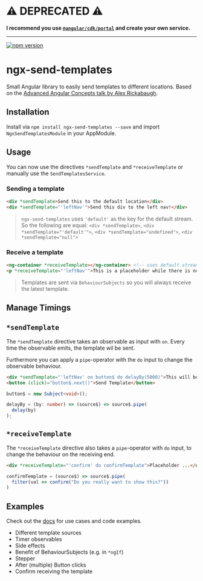 # :warning: DEPRECATED :warning:

**I recommend you use [`@angular/cdk/portal`](https://material.angular.io/cdk/portal) and create your own service.**

---

[![npm version](https://badge.fury.io/js/ngx-send-templates.svg)](https://badge.fury.io/js/ngx-send-templates) 

# ngx-send-templates

Small Angular library to easily send templates to different locations. Based on the [Advanced Angular Concepts talk by Alex Rickabaugh](https://youtu.be/rKbY1t39dHU).

## Installation

Install via `npm install ngx-send-templates --save` and import `NgxSendTemplatesModule` in your AppModule.

## Usage

You can now use the directives `*sendTemplate` and `*receiveTemplate` or manually use the `SendTemplatesService`.

### Sending a template

```html
<div *sendTemplate>Send this to the default location</div>
<div *sendTemplate="'leftNav'">Send this div to the left nav!</div>
```

>`ngx-send-templates` uses `'default'` as the key for the default stream. So the following are equal:
>`<div *sendTemplate>`, `<div *sendTemplate="'default'">`, `<div *sendTemplate="undefined">`, `<div *sendTemplate="null">`

### Receive a template

```html
<ng-container *receiveTemplate></ng-container> <!-- uses default stream -->
<p *receiveTemplate="'leftNav'">This is a placeholder while there is no template!</p>
```

> Templates are sent via `BehaviourSubjects` so you will always receive the latest template.

## Manage Timings

## `*sendTemplate`

The `*sendTemplate` directive takes an observable as input with `on`. Every time the observable emits, the template wil be sent.

Furthermore you can apply a `pipe`-operator with the `do` input to change the observable behaviour.

```html
<div *sendTemplate="'leftNav' on button$ do delayBy(5000)">This will be sent 5s after the button was clicked.</div>
<button (click)="button$.next()">Send Template</button>
```

```typescript
button$ = new Subject<void>();

delayBy = (by: number) => (source$) => source$.pipe(
  delay(by)
);
```

## `*receiveTemplate`

The `*receiveTemplate` directive also takes a `pipe`-operator with `do` input, to change the behaviour on the receiving end.

```html
<div *receiveTemplate="'confirm' do confirmTemplate">Placeholder ...</div>
```

```typescript
confirmTemplate = (source$) => source$.pipe(
  filter(val => confirm("Do you really want to show this?"))
)
```

## Examples

Check out the [docs](https://janmalch.github.io/ngx-send-templates/) for use cases and code examples.

* Different template sources
* Timer observables
* Side effects
* Benefit of BehaviourSubjects (e.g. in `*ngIf`)
* Stepper
* After (multiple) Button clicks
* Confirm receiving the template
